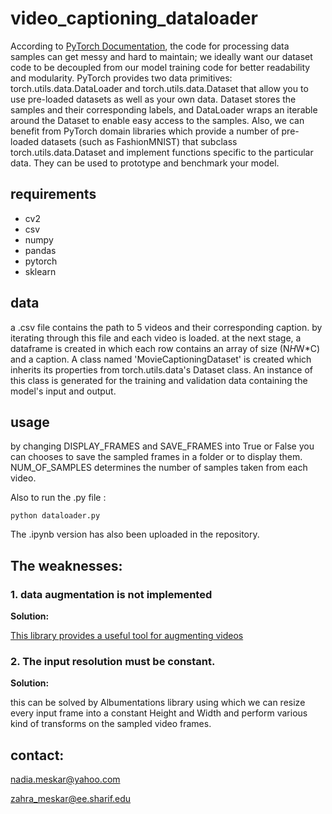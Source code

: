 # video_captioning_dataloader

According to [PyTorch Documentation](https://pytorch.org/tutorials/beginner/basics/data_tutorial.html),
the code for processing data samples can get messy and hard to maintain; we ideally want our dataset code to be decoupled from our model training code for better readability and modularity. PyTorch provides two data primitives: torch.utils.data.DataLoader and torch.utils.data.Dataset that allow you to use pre-loaded datasets as well as your own data. Dataset stores the samples and their corresponding labels, and DataLoader wraps an iterable around the Dataset to enable easy access to the samples.
Also, we can benefit from PyTorch domain libraries which provide a number of pre-loaded datasets (such as FashionMNIST) that subclass torch.utils.data.Dataset and implement functions specific to the particular data. They can be used to prototype and benchmark your model.

## requirements
- cv2
- csv
- numpy
- pandas
- pytorch
- sklearn



## data

a .csv file contains the path to 5 videos and their corresponding caption.
by iterating through this file and  each video is loaded.
at the next stage, a dataframe is created in which each row contains an array of size (N*H*W*C) and a caption.
A class named 'MovieCaptioningDataset' is created which inherits its properties from torch.utils.data's Dataset class.
An instance of this class is generated for the training and validation data containing the model's input and output.
## usage

by changing DISPLAY_FRAMES and SAVE_FRAMES into True or False you can chooses to save the sampled frames in a folder or to display them.
NUM_OF_SAMPLES determines the number of samples taken from each video.

Also to run the .py file :
``` shell
python dataloader.py
```

The .ipynb version has also been uploaded in the repository.

## The weaknesses:


### 1. data augmentation is not implemented

**Solution:**

[This library provides a useful tool for augmenting videos](https://github.com/okankop/vidaug)


### 2. The input resolution must be constant.

**Solution:**

this can be solved by Albumentations library using which we can resize every input frame into a constant Height and Width and perform various kind of transforms on the sampled video frames.



## contact:
nadia.meskar@yahoo.com

zahra_meskar@ee.sharif.edu
